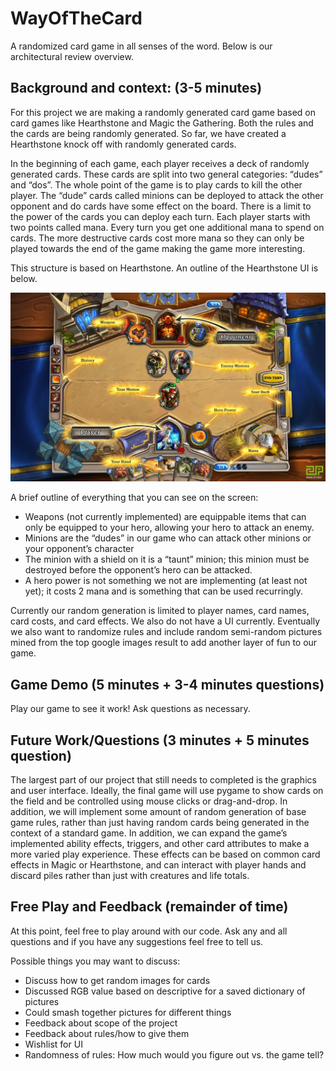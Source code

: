 # WayOfTheCard #
A randomized card game in all senses of the word. Below is our architectural review overview.

## Background and context: (3-5 minutes) ##

For this project we are making a randomly generated card game based on card games like Hearthstone and Magic the Gathering. Both the rules and the cards are being randomly generated. So far, we have created a Hearthstone knock off with randomly generated cards. 
	
In the beginning of each game, each player receives  a deck of randomly generated cards. These cards are split into two general categories: “dudes” and “dos”. The whole point of the game is to play cards to kill the other player. The “dude” cards called minions can be deployed to attack the other opponent and do cards have some effect on the board. There is a limit to the power of the cards you can deploy each turn. Each player starts with two points called mana. Every turn you get one additional mana to spend on cards. The more destructive cards cost more mana so they can only be played towards the end of the game making the game more interesting. 

This structure is based on Hearthstone. An outline of the Hearthstone UI is below. 

<img src="https://github.com/juicyslew/WayOfTheCard/blob/master/hearthStone.png" width="600">

A brief outline of everything that you can see on the screen:

* Weapons (not currently implemented) are equippable items that can only be equipped to your hero, allowing your hero to attack an enemy.
* Minions are the “dudes” in our game who can attack other minions or your opponent’s character
* The minion with a shield on it is a “taunt” minion; this minion must be destroyed before the opponent’s hero can be attacked.
* A hero power is not something we not are implementing (at least not yet); it costs 2 mana and is something that can be used recurringly.

Currently our random generation is limited to player names, card names, card costs, and card effects. We also do not have a UI currently. Eventually we also want to randomize rules and include random semi-random pictures mined from the top google images result to add another layer of fun to our game.

## Game Demo (5 minutes + 3-4 minutes questions) ##

Play our game to see it work! Ask questions as necessary.

## Future Work/Questions (3 minutes + 5 minutes question) ##

The largest part of our project that still needs to completed is the graphics and user interface. Ideally, the final game will use pygame to show cards on the field and be controlled using mouse clicks or drag-and-drop. In addition, we will implement some amount of random generation of base game rules, rather than just having random cards being generated in the context of a standard game.
	In addition, we can expand the game’s implemented ability effects, triggers, and other card attributes to make a more varied play experience. These effects can be based on common card effects in Magic or Hearthstone, and can interact with player hands and discard piles rather than just with creatures and life totals.

## Free Play and Feedback (remainder of time) ##

At this point, feel free to play around with our code. Ask any and all questions and if you have any suggestions feel free to tell us.

Possible things you may want to discuss:

* Discuss how to get random images for cards
* Discussed RGB value based on descriptive for a saved dictionary of pictures
* Could smash together pictures for different things
* Feedback about scope of the project
* Feedback about rules/how to give them
* Wishlist for UI 
* Randomness of rules: How much would you figure out vs. the game tell?

